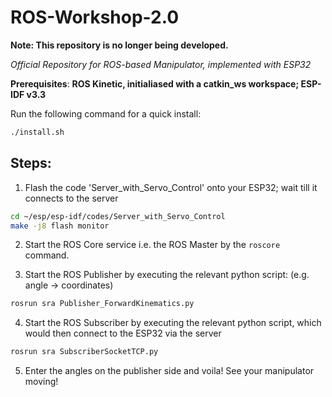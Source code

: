 # ROS-Workshop-2.0

**Note: This repository is no longer being developed.**

*Official Repository for ROS-based Manipulator, implemented with ESP32*

__Prerequisites__: **ROS Kinetic, initialiased with a catkin_ws workspace; ESP-IDF v3.3**

Run the following command for a quick install:

```bash
./install.sh
```
## Steps:

1) Flash the code 'Server_with_Servo_Control' onto your ESP32; wait till it connects to the server
```bash
cd ~/esp/esp-idf/codes/Server_with_Servo_Control
make -j8 flash monitor
```
2) Start the ROS Core service i.e. the ROS Master by the `roscore` command.

3) Start the ROS Publisher by executing the relevant python script: (e.g. angle -> coordinates)
```bash
rosrun sra Publisher_ForwardKinematics.py
```
4) Start the ROS Subscriber by executing the relevant python script, which would then connect to the ESP32 via the server
```bash
rosrun sra SubscriberSocketTCP.py
```
5) Enter the angles on the publisher side and voila! See your manipulator moving!
